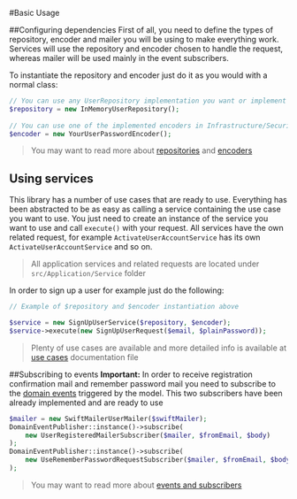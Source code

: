 #Basic Usage

##Configuring dependencies
First of all, you need to define the types of repository, encoder and mailer you will be using to make everything work.
Services will use the repository and encoder chosen to handle the request, whereas mailer will be used mainly in the 
event subscribers.

To instantiate the repository and encoder just do it as you would with a normal class:

```php
// You can use any UserRepository implementation you want or implement a new one
$repository = new InMemoryUserRepository();
 
// You can use one of the implemented encoders in Infrastructure/Security folder or create a new one
$encoder = new YourUserPasswordEncoder(); 
```

> You may want to read more about [repositories](repositories.md) and [encoders](encoders.md)

## Using services
This library has a number of use cases that are ready to use. Everything has been abstracted to be as easy as calling 
a service containing the use case you want to use. You just need to create an instance of the service you want 
to use and call `execute()` with your request. All services have the own related request, for example 
`ActivateUserAccountService` has its own `ActivateUserAccountService` and so on.

> All application services and related requests are located under `src/Application/Service` folder

In order to sign up a user for example just do the following:

```php
// Example of $repository and $encoder instantiation above 

$service = new SignUpUserService($repository, $encoder);
$service->execute(new SignUpUserRequest($email, $plainPassword));
```

> Plenty of use cases are available and more detailed info is available at [use cases](use_cases.md) documentation
file

##Subscribing to events
**Important:** In order to receive registration confirmation mail and remember password mail you need to subscribe to the 
[domain events](events.md) triggered by the model. This two subscribers have been already implemented and are 
ready to use

```php
$mailer = new SwiftMailerUserMailer($swiftMailer);
DomainEventPublisher::instance()->subscribe(
    new UserRegisteredMailerSubscriber($mailer, $fromEmail, $body)
);
DomainEventPublisher::instance()->subscribe(
    new UseRememberPasswordRequestSubscriber($mailer, $fromEmail, $body)
);
```
 
> You may want to read more about [events and subscribers](events.md)
